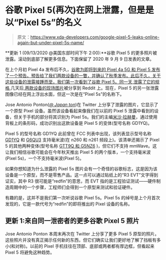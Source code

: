 # 谷歌 Pixel 5(再次)在网上泄露，但是是以“Pixel 5s”的名义

> 原文：<https://www.xda-developers.com/google-pixel-5-leaks-online-again-but-under-pixel-5s-name/>

**更新 1 (09/13/2020 @美国东部时间下午 2:00):**谷歌 Pixel 5 的更多照片被泄露。滚动到底部了解更多信息。下面保留了 2020 年 9 月 9 日发表的文章。

在上个月初 Pixel 4a 发布后不久，[谷歌为即将到来的 Pixel 4a 5G 和 Pixel 5 发布了一个预告。预告给了我们两款设备的一瞥，并确认了秋季发布。此后不久，关于这些设备的泄露接踵而至，](https://www.xda-developers.com/google-pixel-4a-5g-pixel-5-teaser-fall-launch/)[我们第一次看到了谷歌 Pixel 5。同一天,](https://www.xda-developers.com/google-pixel-5-leaked-renders-show-off-punch-hole-display-dual-camera-setup/)[泄露了它的规格](https://www.xda-developers.com/google-pixel-5-specs-snapdragon-765g-90hz-display-wide-angle-camera-8gb-ram/),几天后,[两款设备的现场图片](https://www.xda-developers.com/google-pixel-4a-5g-pixel-5-live-image-specs-leak/)被分享到 Reddit 上。现在，Pixel 5 的另一张泄露图像已经在网上浮出水面，但这一次是在“Pixel 5s”的名称下。

Jose Antonio Ponton(*[@ Japan ton](https://twitter.com/japonton)*)在 Twitter 上分享了泄露的图片，它显示了一个原型 Pixel 设备。虽然该设备看起来像我们在以前的 Pixel 5 泄露中看到的设备，但关于手机的部分将其识别为 Pixel 5s。我们的主编[米沙·拉赫曼](https://www.xda-developers.com/author/mishaalrahman/)，通过使用背板上的条形码，成功识别出这款设备是 Pixel 5 的变体(型号名称 GD1YQ)。

Pixel 5 的型号名称 GD1YQ 此前曾在 FCC 列表中出现，该列表显示型号名称 [GD1YQ](https://fccid.io/A4RGD1YQ/RF-Exposure-Info/RF-Exposure-Info-20200830-v1-GD1YQ-Part0-RF-Exposure-Report-R04-4881424) 和 [G6QU3](https://fccid.io/A4RG6QU3/RF-Exposure-Info/RF-Exposure-Info-20200830-v1-G6QU3-Part0-RF-Exposure-Report-R02-4881434) 支持毫米波(在 n260 和 n261 频段上)。该清单还揭示了 Pixel 5 的其他两种变体(型号名称 [GTT9Q 和 G5NZ6](https://fccid.io/A4RGTT9Q/RF-Exposure-Info/RF-Exposure-Info-20200830-v1-GTT9Q-G5NZ6-Part-1-FCC-SAR-Report-R06-20200831-4881428) )，但它们不支持 mmWave。这让我们相信谷歌可能会在今年秋天推出 Pixel 5 的两个版本，一个支持毫米波(Pixel 5s)，一个不支持毫米波(Pixel 5)。

如果你想知道为什么泄露的 Pixel 5s 图片会有一个奇怪的谷歌标志，这是因为该设备是一个原型，而不是零售产品。这一点可以通过贴纸上的“R3 EVT”文字得到证实，其中 R3 很可能是“redfin”的意思，而 EVT 指的是工程验证测试——硬件制造周期中的一个步骤，工程师们会得到一个原型来测试和验证硬件。

有趣的是，这并不是我们第一次听说谷歌 Pixel 5s。Pixel 5s 的绰号是上个月首次发现的，它是一款代号为“redfin”的即将推出的 Pixel 设备的名称。

## 更新 1:来自同一泄密者的更多谷歌 Pixel 5 照片

Jose Antonio Ponton 本周末再次在 Twitter 上分享了更多 Pixel 5 原型的照片。这些照片并没有真正揭示任何新的东西，但它们确实让我们更好地了解了挡板有多小(和对称)。以前的 Pixel 手机往往在顶部、底部或两者都有厚边框，但看起来 Pixel 5 将避免这种趋势。